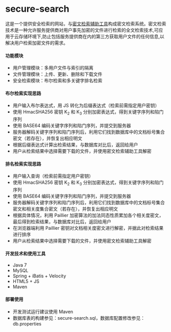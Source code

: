 # secure-search
这是一个提供安全检索的网站，与[密文检索辅助工具](https://github.com/7hat/secure-index)构成密文检索系统。密文检索技术是一种允许服务提供商对用户事先加密的文件进行检索的全文检索技术,可应用于云存储环境下,防止包括服务提供商在内的第三方获取用户文件的任何信息,以解决用户检索加密文件的需求。

#### 功能模块
- 用户管理模块：多用户文件与索引的隔离
- 文件管理模块：上传、更新、删除和下载文件
- 安全检索模块：布尔检索和多关键字排名检索

#### 布尔检索实现思路
- 用户输入布尔表达式，用 JS 转化为后缀表达式（检索前需指定用户密钥）
- 使用 HmacSHA256 密钥 K<sub>2</sub> 和 K<sub>3</sub> 分别加密表达式，得到关键字序列和陷门序列
- 使用 BASE64 编码关键字序列和陷门序列，并提交到服务器
- 服务器解码关键字序列和陷门序列后，利用它们找到数据库中的文档标号集合密文（若存在），并恢复出相应明文
- 根据后缀表达式计算出检索结果，与数据库对比后，返回给用户
- 用户从检索结果中选择需要下载的文件，并使用密文检索辅助工具解密

#### 排名检索实现思路
- 用户输入查询（检索前需指定用户密钥）
- 使用 HmacSHA256 密钥 K<sub>2</sub> 和 K<sub>3</sub> 分别加密表达式，得到关键字序列和陷门序列
- 使用 BASE64 编码关键字序列和陷门序列，并提交到服务器
- 服务器解码关键字序列和陷门序列后，利用它们找到数据库中的文档标号集合密文和相关度集合密文（若存在），并恢复出相应明文
- 根据具体情况，利用 Paillier 加密算法的加法同态性质累加各个相关度密文，最后得到检索结果，与数据库对比后，返回给用户
- 在浏览器端利用 Paillier 密钥对文档相关度密文进行解密，并据此对检索结果进行排序
- 用户从检索结果中选择需要下载的文件，并使用密文检索辅助工具解密

#### 开发技术和使用工具
- Java 7
- MySQL
- Spring + iBatis + Velocity
- HTML5 + JS
- Maven

#### 部署使用
- 开发测试运行建议使用 Maven
- 数据库表的构建参见：secure-search.sql，数据库配置修改参见：db.properties
